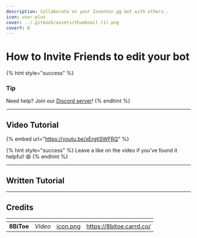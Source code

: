 ```yaml
---
description: Collaborate on your Inventor.gg bot with others..
icon: user-plus
cover: ../.gitbook/assets/thumbnail (1).png
coverY: 0
---
```


# How to Invite Friends to edit your bot

{% hint style="success" %}
### Tip

Need help? Join our [Discord server](https://dsc.gg/inventutor)!
{% endhint %}

***

## Video Tutorial

{% embed url="https://youtu.be/xErgtlSWFRQ" %}

{% hint style="success" %}
Leave a like on the video if you've found it helpful! 😄
{% endhint %}

***

## Written Tutorial



***

## Credits

<table data-view="cards"><thead><tr><th></th><th></th><th data-hidden data-card-cover data-type="files"></th><th data-hidden data-card-target data-type="content-ref"></th></tr></thead><tbody><tr><td><strong>8BiToe</strong></td><td><em>Video</em></td><td><a href="../.gitbook/assets/icon.png">icon.png</a></td><td><a href="https://8bitoe.carrd.co/">https://8bitoe.carrd.co/</a></td></tr></tbody></table>
